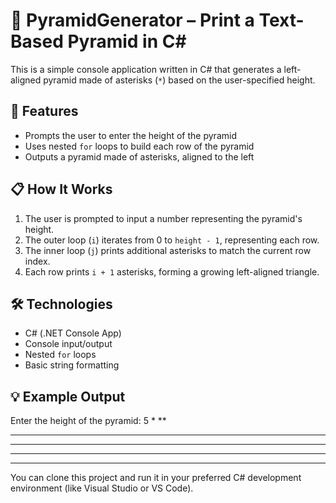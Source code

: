 # 🧱 PyramidGenerator – Print a Text-Based Pyramid in C#

This is a simple console application written in C# that generates a left-aligned pyramid made of asterisks (`*`) based on the user-specified height.

## 🧾 Features

- Prompts the user to enter the height of the pyramid
- Uses nested `for` loops to build each row of the pyramid
- Outputs a pyramid made of asterisks, aligned to the left

## 📋 How It Works

1. The user is prompted to input a number representing the pyramid's height.
2. The outer loop (`i`) iterates from 0 to `height - 1`, representing each row.
3. The inner loop (`j`) prints additional asterisks to match the current row index.
4. Each row prints `i + 1` asterisks, forming a growing left-aligned triangle.

## 🛠️ Technologies

- C# (.NET Console App)
- Console input/output
- Nested `for` loops
- Basic string formatting

## 💡 Example Output

Enter the height of the pyramid:
5
*
**
***
****
*****


---

You can clone this project and run it in your preferred C# development environment (like Visual Studio or VS Code).
